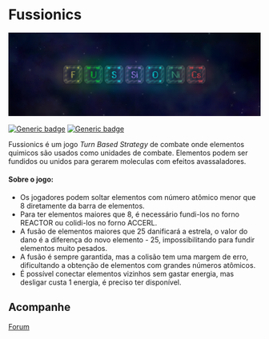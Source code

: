 # Fussionics

<p align="center">
  <img src="/assets/img/marketing/capa.png">
</p>

[![Generic badge](https://img.shields.io/badge/godot-4.0.1.stable-blue.svg)](https://shields.io/) [![Generic badge](https://img.shields.io/badge/versão_do_jogo-prototipo_0-orange.svg)](https://shields.io/) 

Fussionics é um jogo _Turn Based Strategy_ de combate onde elementos quimicos são usados como unidades de combate. Elementos podem ser fundidos ou unidos para gerarem moleculas com efeitos avassaladores.

#### Sobre o jogo:
- Os jogadores podem soltar elementos com número atômico menor que 8 diretamente da barra de elementos.
- Para ter elementos maiores que 8, é necessário fundi-los no forno REACTOR ou colidi-los no forno ACCERL.
- A fusão de elementos maiores que 25 danificará a estrela, o valor do dano é a diferença do novo elemento - 25, impossibilitando para fundir elementos muito pesados.
- A fusão é sempre garantida, mas a colisão tem uma margem de erro, dificultando a obtenção de elementos com grandes números atômicos.
- É possível conectar elementos vizinhos sem gastar energia, mas desligar custa 1 energia, é preciso ter disponível.

## Acompanhe

[Forum](https://github.com/matheus-s-arruda/Fussionics/discussions)
